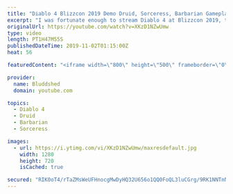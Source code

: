 ```yaml
---
title: "Diablo 4 Blizzcon 2019 Demo Druid, Sorceress, Barbarian Gameplay"
excerpt: "I was fortunate enough to stream Diablo 4 at Blizzcon 2019, this is the original Gameplay Demo from the showroom floor, enjoy! PODCAST: ..."
originalUrl: https://youtube.com/watch?v=XKzD1NZwUmw
type: video
length: PT1H47M55S
publishedDateTime: 2019-11-02T01:15:00Z
heat: 56

featuredContent: "<iframe width=\"800\" height=\"500\" frameborder=\"0\" src=\"https://www.youtube.com/embed/XKzD1NZwUmw\" allow=\"accelerometer; autoplay; encrypted-media; gyroscope; picture-in-picture\" allowfullscreen></iframe>"

provider:
  name: Bluddshed
  domain: youtube.com

topics:
  - Diablo 4
  - Druid
  - Barbarian
  - Sorceress

images:
  - url: https://i.ytimg.com/vi/XKzD1NZwUmw/maxresdefault.jpg
    width: 1280
    height: 720
    isCached: true

secured: "RIK0oT4/rTaZMsWeUFHnocgMwDyHQ32U656o1QQ0FoQL3luCGrg/9RK1NNTnN0mSUc1wHl47xvpvxo86rqsphcOm6Fw4D3uomYUhq5es77OGKcwC22cRk7HFHdvApwpVOKHXHO+uom2BLlLK5K3+pNK0fICH35KWYSXeY5ivB6UfrP9qwugTDlEj7g02Pb5rn7fmehJ0bsms0f/T97Mh5TsbR+ZNJiKJdUxWB/TlWfFGGwYmZC1cV2dLOl7FHVyrCzrOY16PW9gTqdkdk6W+w2jCZx7+F1w420X+7moPodwP8Brtp1ewN6FkKVOJWpx3O+uYSa4Aa/uia74USTZqmlrsEfg22ynlJK2KyswtGOyl6uR5cCjZUSALH92vSdEEuYCMR2k2fSfrdnPCrTo2VlO2l1fARAZ9GnbzoM7oxl4qo+p5eJZDfIp8Y4q38JKY;Bo+vnEmnY9JzTCprrXxZjg=="
---
```


